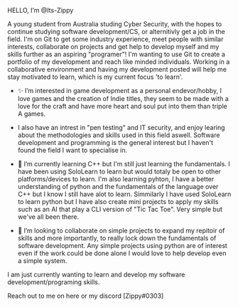 HELLO, I’m @Its-Zippy

A young student from Australia studing Cyber Security, with the hopes to continue studying software development/CS, or alternitivly get a job in the field.
I'm on Git to get some industry experience, meet people with similar interests, collaborate on projects and get help to develop myself and my skills further as an aspiring "programer"! I'm wanting to use Git to create a portfolio of my development and reach like minded individuals. Working in a collaborative environment and having my development posted will help me stay motivated to learn, which is my current focus 'to learn'. 

- ✨ I’m interested in game development as a personal endevor/hobby, I love games and the creation of Indie titles, they seem to be made with a love for the craft and have more heart and soul put into them than triple A games.
- I also have an intrest in "pen testing" and IT security, and enjoy learing about the methodologies and skills used in this field aswell. Software development and programming is the general interest but I haven't found the field I want to specialise in.

- 🌱 I’m currently learning C++ but I'm still just learning the fundamentals. I have been using SoloLearn to learn but would totaly be open to other platforms/devices to learn. I'm also learning pyhton, I have a better understanding of python and the fundamentals of the language over C++ but I know I still have alot to learn. Simmilarly I have used SoloLearn to learn python but I have also create mini projects to apply my skills such as an AI that play a CLI version of "Tic Tac Toe". Very simple but we've all been there.

- 💞️ I’m looking to collaborate on simple projects to expand my repitoir of skills and more importantly, to really lock down the fundamentals of software development. Any simple projects using python are of interest even if the work could be done alone I would love to help develop even a simple system.

I am just currently wanting to learn and develop my software development/programing skills.


Reach out to me on here or my discord [Zippy#0303]


<!---
Its-Zippy/Its-Zippy is a ✨ special ✨ repository because its `README.md` (this file) appears on your GitHub profile.
You can click the Preview link to take a look at your changes.
--->
